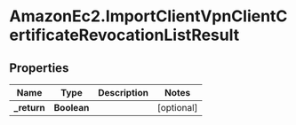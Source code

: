 # AmazonEc2.ImportClientVpnClientCertificateRevocationListResult

## Properties

Name | Type | Description | Notes
------------ | ------------- | ------------- | -------------
**_return** | **Boolean** |  | [optional] 


